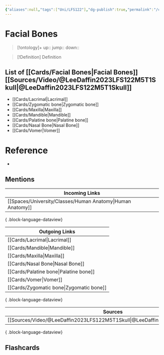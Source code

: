 ```yaml
---
{"aliases":null,"tags":["Uni/LFS122"],"dg-publish":true,"permalink":"/cards/facial-bones/","dgPassFrontmatter":true}
---
```


# Facial Bones

> [!ontology]+
> up:: 
> jump:: 
> down:: 

> [!Definition] Definition

## List of [[Cards/Facial Bones\|Facial Bones]] [[Sources/Video/@LeeDaffin2023LFS122M5T1Skull\|@LeeDaffin2023LFS122M5T1Skull]]

- [[Cards/Lacrimal\|Lacrimal]]
- [[Cards/Zygomatic bone\|Zygomatic bone]]
- [[Cards/Maxilla\|Maxilla]]
- [[Cards/Mandible\|Mandible]]
- [[Cards/Palatine bone\|Palatine bone]]
- [[Cards/Nasal Bone\|Nasal Bone]]
- [[Cards/Vomer\|Vomer]]

# Reference

- 

## Mentions

| Incoming Links                                                |
| ------------------------------------------------------------- |
| [[Spaces/University/Classes/Human Anatomy\|Human Anatomy]] |

{ .block-language-dataview}

| Outgoing Links                              |
| ------------------------------------------- |
| [[Cards/Lacrimal\|Lacrimal]]             |
| [[Cards/Mandible\|Mandible]]             |
| [[Cards/Maxilla\|Maxilla]]               |
| [[Cards/Nasal Bone\|Nasal Bone]]         |
| [[Cards/Palatine bone\|Palatine bone]]   |
| [[Cards/Vomer\|Vomer]]                   |
| [[Cards/Zygomatic bone\|Zygomatic bone]] |

{ .block-language-dataview}

| Sources                                                                           |
| --------------------------------------------------------------------------------- |
| [[Sources/Video/@LeeDaffin2023LFS122M5T1Skull\|@LeeDaffin2023LFS122M5T1Skull]] |

{ .block-language-dataview}

## Flashcards
